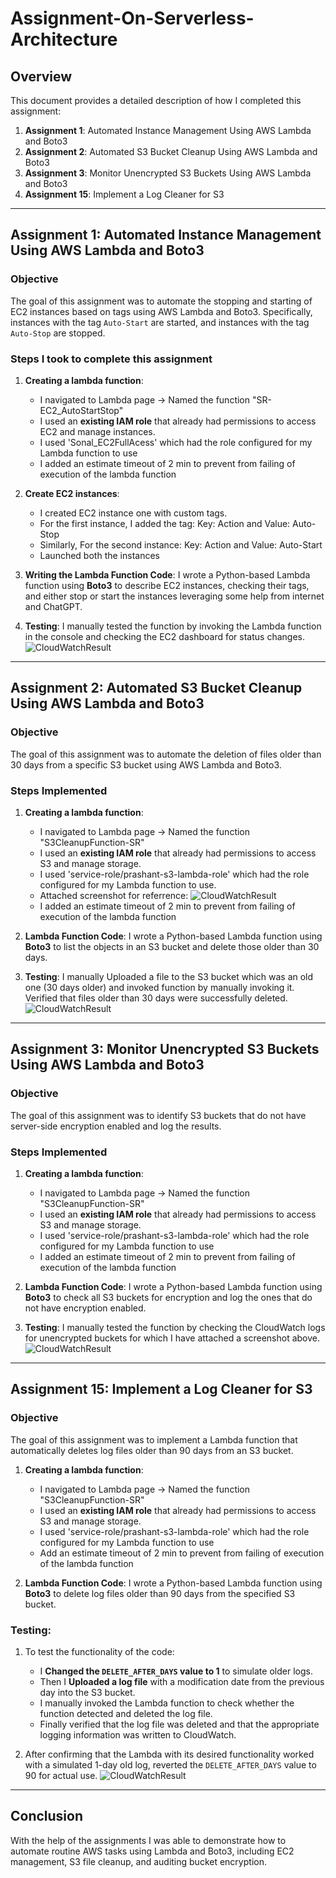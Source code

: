 # Assignment-On-Serverless-Architecture

## **Overview**
This document provides a detailed description of how I completed this assignment:

1. **Assignment 1**: Automated Instance Management Using AWS Lambda and Boto3
2. **Assignment 2**: Automated S3 Bucket Cleanup Using AWS Lambda and Boto3
3. **Assignment 3**: Monitor Unencrypted S3 Buckets Using AWS Lambda and Boto3
4. **Assignment 15**: Implement a Log Cleaner for S3

---

## **Assignment 1: Automated Instance Management Using AWS Lambda and Boto3**

### **Objective**
The goal of this assignment was to automate the stopping and starting of EC2 instances based on tags using AWS Lambda and Boto3. Specifically, instances with the tag `Auto-Start` are started, and instances with the tag `Auto-Stop` are stopped.

### **Steps I took to complete this assignment**
1. **Creating a lambda function**:
   - I navigated to Lambda page -> Named the function "SR-EC2_AutoStartStop"
   - I used an **existing IAM role** that already had permissions to access EC2 and manage instances.
   - I used 'Sonal_EC2FullAcess' which had the role configured for my Lambda function to use
   - I added an estimate timeout of 2 min to prevent from failing of execution of the lambda function
  
2. **Create EC2 instances**:
   - I created EC2 instance one with custom tags.
   - For the first instance, I added the tag:
     Key: Action and Value: Auto-Stop
   - Similarly, For the second instance:
     Key: Action and Value: Auto-Start
   - Launched both the instances

4. **Writing the Lambda Function Code**:
I wrote a Python-based Lambda function using **Boto3** to describe EC2 instances, checking their tags, and either stop or start the instances leveraging some help from internet and ChatGPT.

5. **Testing**:
I manually tested the function by invoking the Lambda function in the console and checking the EC2 dashboard for status changes.
![CloudWatchResult](https://github.com/urplatshubham/Assignment-On-Serverless-Architecture/blob/main/Assignment%20-%20Screenshots/Assignment1-watchlog.png)
---

## **Assignment 2: Automated S3 Bucket Cleanup Using AWS Lambda and Boto3**

### **Objective**
The goal of this assignment was to automate the deletion of files older than 30 days from a specific S3 bucket using AWS Lambda and Boto3.

### **Steps Implemented**
1. **Creating a lambda function**:
   - I navigated to Lambda page -> Named the function "S3CleanupFunction-SR"
   - I used an **existing IAM role** that already had permissions to access S3 and manage storage.
   - I used 'service-role/prashant-s3-lambda-role' which had the role configured for my Lambda function to use.
   - Attached screenshot for referrence: ![CloudWatchResult](https://github.com/urplatshubham/Assignment-On-Serverless-Architecture/blob/main/Assignment%20-%20Screenshots/Role-assignment.png)
   - I added an estimate timeout of 2 min to prevent from failing of execution of the lambda function

2. **Lambda Function Code**:
I wrote a Python-based Lambda function using **Boto3** to list the objects in an S3 bucket and delete those older than 30 days.

3. **Testing**:
I manually Uploaded a file to the S3 bucket which was an old one (30 days older) and invoked function by manually invoking it. Verified that files older than 30 days were successfully deleted.
![CloudWatchResult](https://github.com/urplatshubham/Assignment-On-Serverless-Architecture/blob/main/Assignment%20-%20Screenshots/Assignment2-cleanup.png)
---

## **Assignment 3: Monitor Unencrypted S3 Buckets Using AWS Lambda and Boto3**

### **Objective**
The goal of this assignment was to identify S3 buckets that do not have server-side encryption enabled and log the results.

### **Steps Implemented**
1. **Creating a lambda function**:
   - I navigated to Lambda page -> Named the function "S3CleanupFunction-SR"
   - I used an **existing IAM role** that already had permissions to access S3 and manage storage.
   - I used 'service-role/prashant-s3-lambda-role' which had the role configured for my Lambda function to use
   - I added an estimate timeout of 2 min to prevent from failing of execution of the lambda function

2. **Lambda Function Code**:
I wrote a Python-based Lambda function using **Boto3** to check all S3 buckets for encryption and log the ones that do not have encryption enabled.

3. **Testing**:
I manually tested the function by checking the CloudWatch logs for unencrypted buckets for which I have attached a screenshot above.
![CloudWatchResult](https://github.com/urplatshubham/Assignment-On-Serverless-Architecture/blob/main/Assignment%20-%20Screenshots/Logs-Assignment3.png)
---

## **Assignment 15: Implement a Log Cleaner for S3**

### **Objective**
The goal of this assignment was to implement a Lambda function that automatically deletes log files older than 90 days from an S3 bucket.

1. **Creating a lambda function**:
   - I navigated to Lambda page -> Named the function "S3CleanupFunction-SR"
   - I used an **existing IAM role** that already had permissions to access S3 and manage storage.
   - I used 'service-role/prashant-s3-lambda-role' which had the role configured for my Lambda function to use
   - Add an estimate timeout of 2 min to prevent from failing of execution of the lambda function

2. **Lambda Function Code**:
I wrote a Python-based Lambda function using **Boto3** to delete log files older than 90 days from the specified S3 bucket.

### **Testing**:
1. To test the functionality of the code:
   - I **Changed the `DELETE_AFTER_DAYS` value to 1** to simulate older logs.
   - Then I **Uploaded a log file** with a modification date from the previous day into the S3 bucket.
   - I manually invoked the Lambda function to check whether the function detected and deleted the log file.
   - Finally verified that the log file was deleted and that the appropriate logging information was written to CloudWatch.

3. After confirming that the Lambda with its desired functionality worked with a simulated 1-day old log, reverted the `DELETE_AFTER_DAYS` value to 90 for actual use.
![CloudWatchResult](https://github.com/urplatshubham/Assignment-On-Serverless-Architecture/blob/main/Assignment%20-%20Screenshots/Assignment15.png)
---

## **Conclusion**
With the help of the assignments I was able to demonstrate how to automate routine AWS tasks using Lambda and Boto3, including EC2 management, S3 file cleanup, and auditing bucket encryption.


